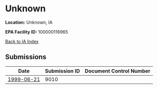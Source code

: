 # Unknown

**Location:** Unknown, IA

**EPA Facility ID:** 100000116965

[Back to IA Index](../../index.md)

## Submissions

| Date | Submission ID | Document Control Number |
|------|--------------|-------------------------|
| [1999-06-21](submissions/9010.md) | 9010 |  |
